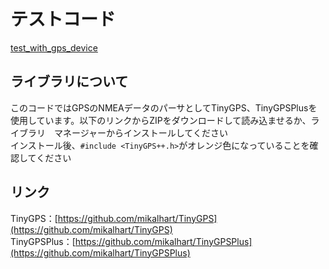 # テストコード

[test_with_gps_device](./test_with_gps_device/test_with_gps_device.ino)

## ライブラリについて

このコードではGPSのNMEAデータのパーサとしてTinyGPS、TinyGPSPlusを使用しています。以下のリンクからZIPをダウンロードして読み込ませるか、ライブラリ　マネージャーからインストールしてください  
インストール後、`#include <TinyGPS++.h>`がオレンジ色になっていることを確認してください

## リンク

TinyGPS：[https://github.com/mikalhart/TinyGPS](https://github.com/mikalhart/TinyGPS)  
TinyGPSPlus：[https://github.com/mikalhart/TinyGPSPlus](https://github.com/mikalhart/TinyGPSPlus)  
